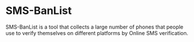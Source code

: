 # SMS-BanList
SMS-BanList is a tool that collects a large number of phones that people use to verify themselves on different platforms by Online SMS verification.
